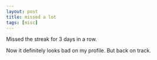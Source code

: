 ```yaml
---
layout: post
title: missed a lot
tags: [misc]
---
```

Missed the streak for 3 days in a row.

Now it definitely looks bad on my profile. But back on track.